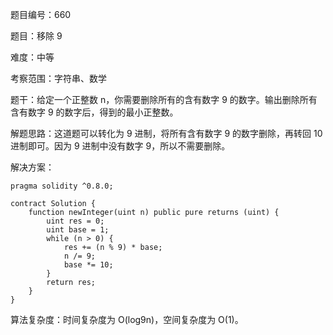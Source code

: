 题目编号：660

题目：移除 9

难度：中等

考察范围：字符串、数学

题干：给定一个正整数 n，你需要删除所有的含有数字 9 的数字。输出删除所有含有数字 9 的数字后，得到的最小正整数。

解题思路：这道题可以转化为 9 进制，将所有含有数字 9 的数字删除，再转回 10 进制即可。因为 9 进制中没有数字 9，所以不需要删除。

解决方案：

```
pragma solidity ^0.8.0;

contract Solution {
    function newInteger(uint n) public pure returns (uint) {
        uint res = 0;
        uint base = 1;
        while (n > 0) {
            res += (n % 9) * base;
            n /= 9;
            base *= 10;
        }
        return res;
    }
}
```

算法复杂度：时间复杂度为 O(log9n)，空间复杂度为 O(1)。